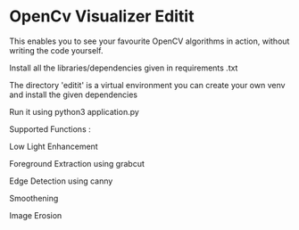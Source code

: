 # OpenCv Visualizer Editit

This enables you to see your favourite OpenCV algorithms in action, without writing the code yourself. 

 Install all the libraries/dependencies given in requirements .txt
 
 The directory 'editit' is a virtual environment you can create your own venv and install the given dependencies
 
 Run it using python3 application.py
 
 Supported Functions : 
 
 Low Light Enhancement
 
 Foreground Extraction using grabcut
 
 Edge Detection using canny
 
 Smoothening
 
 Image Erosion 
 
 
